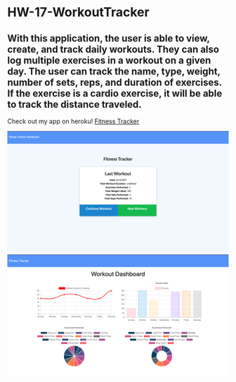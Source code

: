 # HW-17-WorkoutTracker

## With this application, the user is able to view, create, and track daily workouts. They can also log multiple exercises in a workout on a given day. The user can track the name, type, weight, number of sets, reps, and duration of exercises. If the exercise is a cardio exercise, it will be able to track the distance traveled.

Check out my app on heroku! [Fitness Tracker](https://stormy-cove-94152.herokuapp.com/)

![ScreenShot1](https://github.com/arod1207/HW-17-WorkoutTracker/blob/master/readmeImg/ScreenShot1.png)
![ScreenShot2](https://github.com/arod1207/HW-17-WorkoutTracker/blob/master/readmeImg/ScreenShot2.png)
